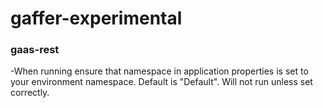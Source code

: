 # gaffer-experimental

### gaas-rest
-When running ensure that namespace in application properties is set to your environment namespace. Default is "Default". Will not run unless set correctly.
